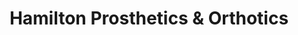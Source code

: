 ---
title: "Hamilton Prosthetics & Orthotics"
url: /london/hamilton-prosthetics-and-orthotics/
shop: medical supply
---